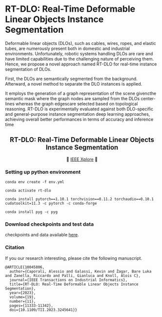 # RT-DLO: Real-Time Deformable Linear Objects Instance Segmentation

Deformable linear objects (DLOs), such as cables, wires, ropes, and elastic tubes, are numerously present both in domestic and industrial environments.
Unfortunately, robotic systems handling DLOs are rare and have limited capabilities due to the challenging nature of perceiving them. Hence, we propose a novel approach named RT-DLO for real-time instance segmentation of DLOs. 

First, the DLOs are semantically segmented from the background. Afterward, a novel method to separate the DLO instances is applied. 

It employs the generation of a graph representation of the scene givencthe semantic mask where the graph nodes are sampled from the DLOs center-lines whereas the graph edgescare selected based on topological reasoning. RT-DLO is experimentally evaluated against both DLO-specific and general-purpose instance segmentation deep learning approaches, achieving overall better performances in terms of accuracy and inference time

<div align="center">
<h2> RT-DLO: Real-Time Deformable Linear Objects Instance Segmentation </h2>

 :page_with_curl:  [IEEE Xplore](https://ieeexplore.ieee.org/stamp/stamp.jsp?arnumber=10045806)  :page_with_curl:	
</div>

### Setting up python environment

```
conda env create -f env.yml

conda activate rt-dlo

conda install pytorch==1.10.1 torchvision==0.11.2 torchaudio==0.10.1 cudatoolkit=11.3 -c pytorch -c conda-forge

conda install pyg -c pyg
```

### Download checkpoints and test data

checkpoints and data available [here](https://mega.nz/file/gMNkGZoa#wYIoMfsRpV_vF5yIp_udVtj6iRrErmQGv2VCiUQgY-M).


### Citation
If you our research interesting, please cite the following manuscript.
```
@ARTICLE{10045806,
  author={Caporali, Alessio and Galassi, Kevin and Žagar, Bare Luka and Zanella, Riccardo and Palli, Gianluca and Knoll, Alois C},
  journal={IEEE Transactions on Industrial Informatics}, 
  title={RT-DLO: Real-Time Deformable Linear Objects Instance Segmentation}, 
  year={2023},
  volume={19},
  number={11},
  pages={11333-11342},
  doi={10.1109/TII.2023.3245641}}

```
